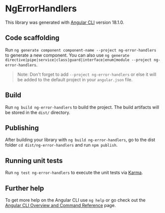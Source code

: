 # NgErrorHandlers

This library was generated with [Angular CLI](https://github.com/angular/angular-cli) version 18.1.0.

## Code scaffolding

Run `ng generate component component-name --project ng-error-handlers` to generate a new component. You can also use `ng generate directive|pipe|service|class|guard|interface|enum|module --project ng-error-handlers`.
> Note: Don't forget to add `--project ng-error-handlers` or else it will be added to the default project in your `angular.json` file. 

## Build

Run `ng build ng-error-handlers` to build the project. The build artifacts will be stored in the `dist/` directory.

## Publishing

After building your library with `ng build ng-error-handlers`, go to the dist folder `cd dist/ng-error-handlers` and run `npm publish`.

## Running unit tests

Run `ng test ng-error-handlers` to execute the unit tests via [Karma](https://karma-runner.github.io).

## Further help

To get more help on the Angular CLI use `ng help` or go check out the [Angular CLI Overview and Command Reference](https://angular.dev/tools/cli) page.

